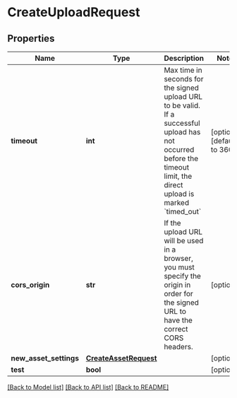 # CreateUploadRequest

## Properties
Name | Type | Description | Notes
------------ | ------------- | ------------- | -------------
**timeout** | **int** | Max time in seconds for the signed upload URL to be valid. If a successful upload has not occurred before the timeout limit, the direct upload is marked &#x60;timed_out&#x60; | [optional] [default to 3600]
**cors_origin** | **str** | If the upload URL will be used in a browser, you must specify the origin in order for the signed URL to have the correct CORS headers. | [optional]
**new_asset_settings** | [**CreateAssetRequest**](CreateAssetRequest.md) |  | [optional]
**test** | **bool** |  | [optional]

[[Back to Model list]](../README.md#documentation-for-models) [[Back to API list]](../README.md#documentation-for-api-endpoints) [[Back to README]](../README.md)


